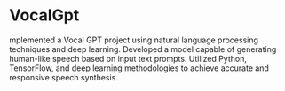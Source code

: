 # VocalGpt
mplemented a Vocal GPT project using natural language processing techniques and deep learning. Developed a model capable of generating human-like speech based on input text prompts. Utilized Python, TensorFlow, and deep learning methodologies to achieve accurate and responsive speech synthesis.
